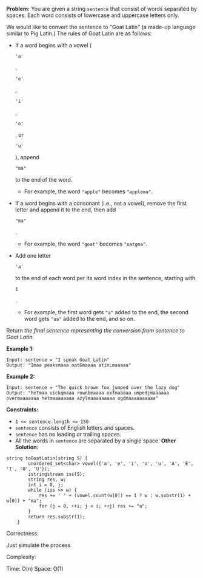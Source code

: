 **Problem:**
You are given a string `sentence` that consist of words separated by spaces. Each word consists of lowercase and uppercase letters only.

We would like to convert the sentence to "Goat Latin" (a made-up language similar to Pig Latin.) The rules of Goat Latin are as follows:

- If a word begins with a vowel (

  ```
  'a'
  ```

  ,

   

  ```
  'e'
  ```

  ,

   

  ```
  'i'
  ```

  ,

   

  ```
  'o'
  ```

  , or

   

  ```
  'u'
  ```

  ), append

   

  ```
  "ma"
  ```

   

  to the end of the word.

  - For example, the word `"apple"` becomes `"applema"`.

- If a word begins with a consonant (i.e., not a vowel), remove the first letter and append it to the end, then add

   

  ```
  "ma"
  ```

  .

  - For example, the word `"goat"` becomes `"oatgma"`.

- Add one letter

   

  ```
  'a'
  ```

   

  to the end of each word per its word index in the sentence, starting with

   

  ```
  1
  ```

  .

  - For example, the first word gets `"a"` added to the end, the second word gets `"aa"` added to the end, and so on.

Return *the final sentence representing the conversion from sentence to Goat Latin*.

 

**Example 1:**

```
Input: sentence = "I speak Goat Latin"
Output: "Imaa peaksmaaa oatGmaaaa atinLmaaaaa"
```

**Example 2:**

```
Input: sentence = "The quick brown fox jumped over the lazy dog"
Output: "heTmaa uickqmaaa rownbmaaaa oxfmaaaaa umpedjmaaaaaa overmaaaaaaa hetmaaaaaaaa azylmaaaaaaaaa ogdmaaaaaaaaaa"
```

 

**Constraints:**

- `1 <= sentence.length <= 150`
- `sentence` consists of English letters and spaces.
- `sentence` has no leading or trailing spaces.
- All the words in `sentence` are separated by a single space.
**Other Solution:**
```
string toGoatLatin(string S) {
        unordered_set<char> vowel({'a', 'e', 'i', 'o', 'u', 'A', 'E', 'I', 'O', 'U'});
        istringstream iss(S);
        string res, w;
        int i = 0, j;
        while (iss >> w) {
            res += ' ' + (vowel.count(w[0]) == 1 ? w : w.substr(1) + w[0]) + "ma";
            for (j = 0, ++i; j < i; ++j) res += "a";
        }
        return res.substr(1);
    }
```
Correctness:

Just simulate the process

Complexity:

Time: O(n)
Space: O(1)